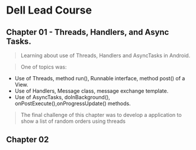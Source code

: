 # Dell Lead Course
 
## Chapter 01 - Threads, Handlers, and Async Tasks.

> Learning about use of Threads, Handlers and AsyncTasks in Android. 

> One of topics was: 
- Use of Threads, method run(), Runnable interface, method post() of a View.
- Use of Handlers, Message class, message exchange template.
- Use of AsyncTasks, doInBackground(), onPostExecute(),onProgressUpdate() methods.


> The final challenge of this chapter was to develop a application to show a list of random orders
using threads



## Chapter 02
